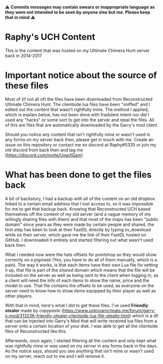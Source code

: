⚠️ **Commits messages may contain swears or inappropriate language as they were not intended to be seen by anyone else but me. Please keep that in mind** ⚠️
# Raphy's UCH Content
This is the content that was hosted on my Ultimate Chimera Hunt server back in 2014-2017

# Important notice about the source of these files
Most of (if not all of) the files have been downloaded from Reconstructed Ultimate Chimera Hunt. The clientside lua files have been "sniffed" and I edited out the content that wasn't rightfully mine. The method I applied, which is explain below, has not been done with fradulent intent nor did I used any "hacks" or some sort to get into the server and steal the files. All of this are files that are automatically downloaded by the Garry's mod client.

Should you notice any content that isn't rightfully mine or wasn't used in any forms on my server back then, please get in touch with me. Create an issue on this repository or contact me on discord at Raphy#5335 or join my old discord from back then and tag me (https://discord.com/invite/UqwXQam)


# What has been done to get the files back
A bit of backstory, I had a backup with all of the content on an old dropbox linked to a certain email address that I lost access to, so it was impossible for me to get that backup back.
Knowing that Reconstructed UCH based themselves off the content of my old server (and a vague memory of me willingly sharing files with them) and that most of the maps has been "public domain" since years as they were made by certain people and shared, the first step has been to look at their FastDL directly by typing sv_download while on their server, which gave me the link of their FastDL hosted on GitHub. I downloaded it entirely and started filtering out what wasn't used back then.

What I needed now were the hats offsets for pointshop so they would show correctly on a pigmask (Yes, you have to do all of them manually, which is a pain). The way it works, is that each items have their own Lua file for setting it up, that file is part of the *shared* domain which means that the file will be included on the server as well as being sent to the client when logging in, as a client will need the info of each items to show the name, price and the model to use.
That file contains the offsets to be used, as everyone on the server need to know how to show items equipped by their player as well as other players.

With that in mind, here's what I did to get these files.
I've used **Friendly stealer** made by *copypaste* (https://www.unknowncheats.me/forum/garry-s-mod/313236-friendly-stealer-clientside-lua-file-stealer.html) which is a dll that can be injected into Garry's Mod that will write received lua files from a server onto a certain location of your disk. I was able to get all the clientside files of Reconstructed like this.

Afterwards, once again, I started filtering all the content and only kept what was rightfully mine or was used on my server in any forms back in the days. As the notice says, should you see anything that isn't mine or wasn't used on my server, reach out to me and I will remove it.
